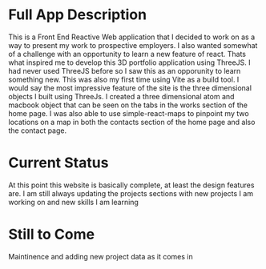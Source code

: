 # Full App Description
This is a Front End Reactive Web application that I decided to work on as a way to present my work to prospective employers. I also wanted somewhat of a challenge with an opportunity to learn a new feature of 
react. Thats what inspired me to develop this 3D portfolio application using ThreeJS. I had never used ThreeJS before so I saw this as an opporunity to learn something new. This was also my first time using Vite 
as a build tool. I would say the most impressive feature of the site is the three dimensional objects I built using ThreeJs. I created a three dimensional atom and macbook object that can be seen on the tabs in 
the works section of the home page. I was also able to use simple-react-maps to pinpoint my two locations on a map in both the contacts section of the home page and also the contact page.

# Current Status
At this point this website is basically complete, at least the design features are. I am still always updating the projects sections with new projects I am working on and new skills I am learning

# Still to Come
Maintinence and adding new project data as it comes in 


